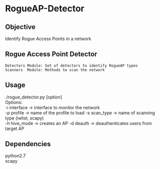 # RogueAP-Detector

## Objective
Identify Rogue Access Points in a network  

## Rogue Access Point Detector

	Detectors Module: Set of detectors to identify RogueAP types  
	Scanners  Module: Methods to scan the network  

## Usage
./rogue_detector.py [option]  
Options:  
-i interface		-> interface to monitor the network  
-p profile              -> name of the profile to load
-s scan_type            -> name of scanning type (iwlist, scapy)  
-h hive_mode		-> creates an AP
-d deauth               -> deauthenticates users from target AP  

## Dependencies
python2.7  
scapy  
